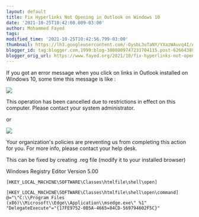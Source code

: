 ```yaml
---
layout: default
title: Fix Hyperlinks Not Opening in Outlook on Windows 10
date: '2021-10-25T10:42:00.009-03:00'
author: Mohammed Fayed
tags:
modified_time: '2021-10-25T10:42:56.799-03:00'
thumbnail: https://lh3.googleusercontent.com/-OysbL3uTaNY/YXazWAuvq4I/AAAAAAACUzA/6MhWFoLtMnw4I4vsX0Hxoe0RSsrrsigeACNcBGAsYHQ/s72-w422-c-h96/image.png
blogger_id: tag:blogger.com,1999:blog-3008009747231704115.post-6266438952321502717
blogger_orig_url: https://www.fayed.org/2021/10/fix-hyperlinks-not-opening-in-outlook.html
---
```


If you got an error message when you click on links in Outlook installed on Windows 10, some time this message is like :  
  

[![](https://lh3.googleusercontent.com/-OysbL3uTaNY/YXazWAuvq4I/AAAAAAACUzA/6MhWFoLtMnw4I4vsX0Hxoe0RSsrrsigeACNcBGAsYHQ/w422-h96/image.png)](https://lh3.googleusercontent.com/-OysbL3uTaNY/YXazWAuvq4I/AAAAAAACUzA/6MhWFoLtMnw4I4vsX0Hxoe0RSsrrsigeACNcBGAsYHQ/image.png)

  
  
This operation has been cancelled due to restrictions in effect on this computer. Please contact your system administrator.  
  
or  
  

[![](https://lh3.googleusercontent.com/-HqL4VEEQ4SM/YXazZMD6yNI/AAAAAAACUzE/DeCip0i4NBkIKdsWt3rbWtIAYxCudPlywCNcBGAsYHQ/w457-h71/image.png)](https://lh3.googleusercontent.com/-HqL4VEEQ4SM/YXazZMD6yNI/AAAAAAACUzE/DeCip0i4NBkIKdsWt3rbWtIAYxCudPlywCNcBGAsYHQ/image.png)

  
  
Your organization's policies are preventing us from completing this action for you. For more info, please contact your help desk.  
  
This can be fixed by creating .reg file (modify it to your installed browser)  
  
  
  

Windows Registry Editor Version 5.00 

```
[HKEY_LOCAL_MACHINE\SOFTWARE\Classes\htmlfile\shell\open]

[HKEY_LOCAL_MACHINE\SOFTWARE\Classes\htmlfile\shell\open\command]
@="\"C:\\Program Files (x86)\\Microsoft\\Edge\\Application\\msedge.exe\" %1"
"DelegateExecute"="{17FE9752-0B5A-4665=84CD-569794602F5C}"

```